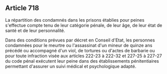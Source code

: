 Article 718
----
La répartition des condamnés dans les prisons établies pour peines s'effectue
compte tenu de leur catégorie pénale, de leur âge, de leur état de santé et de
leur personnalité.

Dans des conditions prévues par décret en Conseil d'Etat, les personnes
condamnées pour le meurtre ou l'assassinat d'un mineur de quinze ans précédé ou
accompagné d'un viol, de tortures ou d'actes de barbarie ou pour toute
infraction visée aux articles 222-23 à 222-32 et 227-25 à 227-27 du code pénal
exécutent leur peine dans des établissements pénitentiaires permettant d'assurer
un suivi médical et psychologique adapté.
